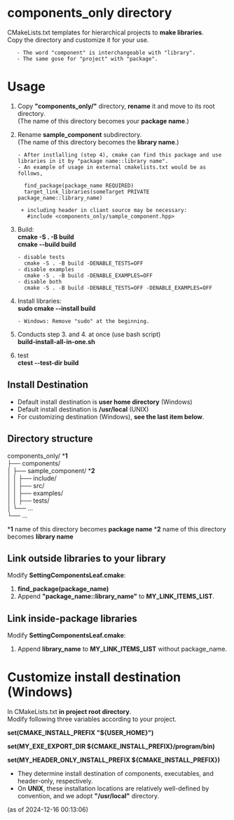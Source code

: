 # components_only directory
CMakeLists.txt templates for hierarchical projects to **make libraries**.  
Copy the directory and customize it for your use.  

       - The word "component" is interchangeable with "library".  
       - The same gose for "project" with "package".  

# Usage
1. Copy **"components_only/"** directory, **rename** it and move to its root directory.  
(The name of this directory becomes your **package name**.)   
   
2. Rename **sample_component** subdirectory.  
(The name of this directory becomes the **library name**.)   

       - After instlalling (step 4), cmake can find this package and use libraries in it by "package name::library name".
       - An example of usage in external cmakelists.txt would be as follows,

         find_package(package_name REQUIRED)  
         target_link_libraries(someTarget PRIVATE package_name::library_name)  

        + including header in cliant source may be necessary:  
          #include <components_only/sample_component.hpp>
          
3. Build:  
**cmake -S . -B build**   
**cmake --build build**  

       - disable tests 
         cmake -S . -B build -DENABLE_TESTS=OFF
       - disable examples
         cmake -S . -B build -DENABLE_EXAMPLES=OFF
       - disable both
         cmake -S . -B build -DENABLE_TESTS=OFF -DENABLE_EXAMPLES=OFF

4. Install libraries:  
**sudo cmake --install build**   

       - Windows: Remove "sudo" at the beginning.

5. Conducts step 3. and 4. at once (use bash script)  
**build-install-all-in-one.sh**  
  
9. test  
**ctest --test-dir build**  


## Install Destination
* Default install destination is **user home directory** (Windows) 
* Default install destination is **/usr/local** (UNIX) 
* For customizing destination (Windows), **see the last item below**.  

## Directory structure

components_only/   ***1**   
├── components/   
│   ├── sample_component/   ***2**  
│   │   ├── include/   
│   │   ├── src/   
│   │   ├── examples/   
│   │   ├── tests/   
│   └── ...  
└── ...  
  
***1** name of this directory becomes **package name** 
***2** name of this directory becomes **library name** 


## Link outside libraries to your library  
Modify **SettingComponentsLeaf.cmake**:  
1. **find_package(package_name)**  
2. Append **"package_name::library_name"** to **MY_LINK_ITEMS_LIST**.  

## Link inside-package libraries
Modify **SettingComponentsLeaf.cmake**:  
1. Append **library_name** to **MY_LINK_ITEMS_LIST** without package_name.  


# Customize install destination (Windows)
In CMakeLists.txt **in project root directory**.   
Modify following three variables according to your project.  
  
**set(CMAKE_INSTALL_PREFIX "${USER_HOME}")**   
  
**set(MY_EXE_EXPORT_DIR ${CMAKE_INSTALL_PREFIX}/program/bin)**  
  
**set(MY_HEADER_ONLY_INSTALL_PREFIX ${CMAKE_INSTALL_PREFIX})**  
  
* They determine install destination of components, executables, and header-only, respectively.
* On **UNIX**, these installation locations are relatively well-defined by convention, and we adopt **"/usr/local"** directory.

(as of 2024-12-16 00:13:06)